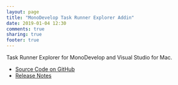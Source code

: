 ```yaml
---
layout: page
title: "MonoDevelop Task Runner Explorer Addin"
date: 2019-01-04 12:30
comments: true
sharing: true
footer: true
---
```



Task Runner Explorer for MonoDevelop and Visual Studio for Mac.

 * [Source Code on GitHub](https://github.com/mrward/monodevelop-task-runner-addin)
 * [Release Notes](Releases/)
 